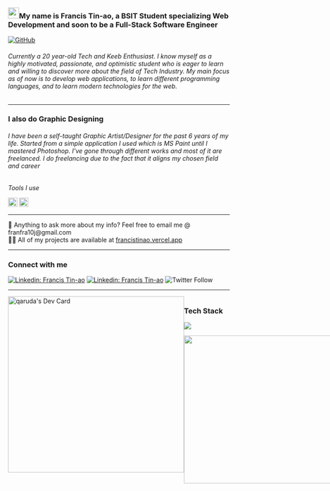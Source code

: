 <h3><img src="https://cultofthepartyparrot.com/flags/hd/iranparrot.gif" width="25" height="25"/>My name is <b>Francis Tin-ao</b>, a <b>BSIT Student</b> specializing Web Development and soon to be a Full-Stack Software Engineer</h3>


[![GitHub](https://img.shields.io/github/followers/qarudafxz?label=follow&style=social)](https://github.com/francistinao)


<h6> Currently a 20 year-old Tech and Keeb Enthusiast. I know myself as a highly motivated, passionate, and optimistic student who is eager to learn and willing to discover more about the field of Tech Industry. My main focus as of now is to develop web applications, to learn different programming languages, and to learn modern technologies for the web. </h6>
<hr>
 <h3>I also do Graphic Designing</h3>
<h6>I have been a self-taught Graphic Artist/Designer for the past 6 years of my life. Started from a simple application I used which is MS Paint until I mastered Photoshop. I've gone through different works and most of it are freelanced. I do freelancing due to the fact that it aligns my chosen field and career</h6>
 <p><i>Tools I use</i></p>
 <a href="https://www.adobe.com/products/photoshop.html" title="Adobe Photoshop"><img src="https://github.com/get-icon/geticon/raw/master/icons/adobe-photoshop.svg" alt="Adobe Photoshop" width="21px" height="21px"></a>
<a href="https://www.adobe.com/products/illustrator.html" title="Adobe Illustrator"><img src="https://github.com/get-icon/geticon/raw/master/icons/adobe-illustrator.svg" alt="Adobe Illustrator" width="21px" height="21px"></a>
<hr>
💬 Anything to ask more about my info? Feel free to email me @ franfra10j@gmail.com <br>
👨‍💻 All of my projects are available at <a href="http://francistinao.vercel.app">francistinao.vercel.app</a> 
<hr>
<h3>Connect with me</h3>
<p>
 
[![Linkedin: Francis Tin-ao](https://img.shields.io/badge/-Francis_John-blue?style=flat-square&logo=Linkedin&logoColor=white&link=https://www.linkedin.com/in/francis-tin-ao-10050412a/)](https://www.linkedin.com/in/francis-tin-ao-10050412a/)
[![Linkedin: Francis Tin-ao](https://img.shields.io/badge/frxcstn-red?style=flat-square&logo=instagram&logoColor=white&link=https://www.instagram.com/frxcstn/)](https://www.instagram.com/frxcstn/)
![Twitter Follow](https://img.shields.io/twitter/follow/francistinao_?style=social)
 
<hr>
<div style="display: flex">
  <a href="https://app.daily.dev/Garuda"><img src="https://api.daily.dev/devcards/b84957b451a741baa4660a87b6ece678.png?r=eor" width="400" alt="qaruda's Dev Card"/></a>
  <div>
    <h3>Tech Stack</h3>
    <p>
      <a href="https://skillicons.dev">
        <img src="https://skillicons.dev/icons?i=js,mongodb,express,react,nodejs,tailwind&perline=6" />
      </a>
    </p>
     <div align="left">
        <img width="336" src="https://github-readme-stats.vercel.app/api/top-langs/?username=qarudafxz&theme=dark&layout=compact&hide_border=true" />
     </div>
  </div>
</div>
  
